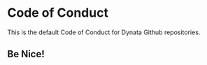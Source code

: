 # Code of Conduct

This is the default Code of Conduct for Dynata Github repositories.

## Be Nice!

